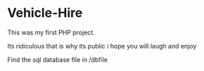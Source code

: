 # Vehicle-Hire

This was my first PHP project.

Its ridiculous that is why its public i hope you will laugh and enjoy

Find the sql database file in /dbfile
